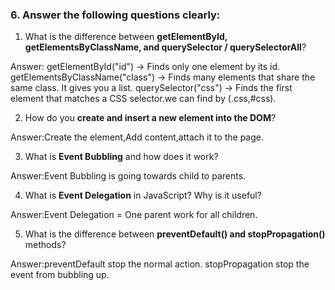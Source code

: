 ### 6. Answer the following questions clearly:

1. What is the difference between **getElementById, getElementsByClassName, and querySelector / querySelectorAll**?

Answer: getElementById("id") → Finds only one element by its id.
getElementsByClassName("class") → Finds many elements that share the same class. It gives you a list.
querySelector("css") → Finds the first element that matches a CSS selector.we can find by (.css,#css).

2. How do you **create and insert a new element into the DOM**?

Answer:Create the element,Add content,attach it to the page.

3. What is **Event Bubbling** and how does it work?

Answer:Event Bubbling is going towards child to parents.

4. What is **Event Delegation** in JavaScript? Why is it useful?

Answer:Event Delegation = One parent work for all children.

5. What is the difference between **preventDefault() and stopPropagation()** methods?

Answer:preventDefault stop the normal action.
stopPropagation stop the event from bubbling up.